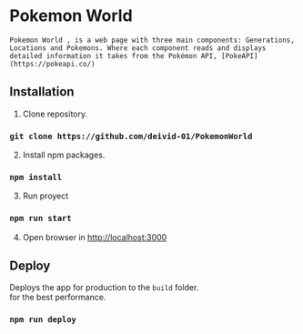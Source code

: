 # Pokemon World
    
    Pokemon World , is a web page with three main components: Generations, Locations and Pokemons. Where each component reads and displays detailed information it takes from the Pokémon API, [PokeAPI](https://pokeapi.co/)

    

## Installation

  1. Clone repository.
### `git clone https://github.com/deivid-01/PokemonWorld`

  2. Install npm packages.
### `npm install`

3. Run proyect
### `npm run start`
4. Open browser in [http://localhost:3000](http://localhost:3000)

## Deploy
Deploys the app for production to the `build` folder.\
for the best performance.
### `npm run deploy`